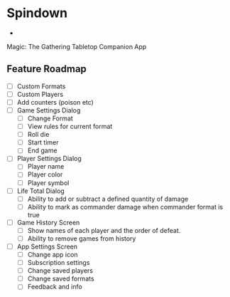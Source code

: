 #  Spindown  
-
Magic: The Gathering Tabletop Companion App

## Feature Roadmap
- [ ] Custom Formats
- [ ] Custom Players
- [ ] Add counters (poison etc)
- [ ] Game Settings Dialog
    - [ ] Change Format
    - [ ] View rules for current format
    - [ ] Roll die
    - [ ] Start timer
    - [ ] End game
- [ ] Player Settings Dialog
    - [ ] Player name
    - [ ] Player color
    - [ ] Player symbol
- [ ] Life Total Dialog
    - [ ] Ability to add or subtract a defined quantity of damage
    - [ ] Ability to mark as commander damage when commander format is true
- [ ] Game History Screen
    - [ ] Show names of each player and the order of defeat.
    - [ ] Ability to remove games from history
- [ ] App Settings Screen
    - [ ] Change app icon
    - [ ] Subscription settings
    - [ ] Change saved players
    - [ ] Change saved formats
    - [ ] Feedback and info
